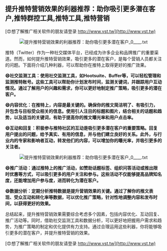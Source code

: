 ## **提升推特营销效果的利器推荐：助你吸引更多潜在客户,推特群控工具,推特工具,推特营销**

[😍想了解推广相关软件的朋友请登录 http://www.vst.tw](http://www.vst.tw)

 <center><img src="https://vst.tw/MP4/tuiguang/png/6.png" alt="提升推特营销效果的利器推荐：助你吸引更多潜在客户_0____.txt"></center>

推特（Twitter）作为一种社交媒体平台，已经成为许多企业和品牌推广的重要渠道。然而，如何提升推特营销效果，吸引更多的潜在客户，是每个营销人员都关注的问题。下面将介绍几种利器，可以帮助你在推特上取得更好的推广效果。

**😄社交监测工具：使用社交监测工具，如Hootsuite、Buffer等，可以轻松管理和监测推特账号。这些工具可以帮助你计划发布时间，监测关键词，并跟踪用户互动情况。通过了解用户的兴趣和需求，你可以更好地制定推广策略，吸引更多的潜在客户。**

**😄内容优化：在推特上，内容是最关键的。确保你的推文简洁明了、有吸引力，并包含与目标受众相关的信息。使用引人注目的标题和图片，结合相关的话题和趋势，以及适当的关键词，有助于提高你的推文曝光率和用户点击率。**

**😄互动和回复：积极参与推特社区的互动是吸引更多潜在客户的重要策略。回复用户提出的问题，给予真实、有用的信息，并与他们建立良好的关系。此外，与行业内的专家和影响者互动，转发他们的内容，可以增加你的曝光率，并吸引更多的关注者。**

 <center><img src="https://vst.tw/MP4/tuiguang/png/1.png" alt="提升推特营销效果的利器推荐：助你吸引更多潜在客户_0____.txt"></center>

**😄推广活动：通过推特上的推广活动，如赞助话题标签、组织问答活动或推出限时优惠等方式，可以吸引更多的用户关注和参与。这些活动不仅能够提高品牌知名度，还能增加用户参与度，进而转化为潜在客户。**

**😄数据分析：定期分析推特数据是提升营销效果的关键。通过了解你的推文表现、受众互动和转化率等数据，可以优化推广策略，针对性地调整内容和发布时间，以获得更好的效果。**

总结起来，提升推特营销效果需要综合考虑多个因素，包括内容优化、互动回复、推广活动等。同时，借助社交监测工具和数据分析，可以更好地把握用户需求和趋势，为推广策略的制定和优化提供有力支持。通过合理运用这些利器，你将能够吸引更多的潜在客户，并提升推特营销的效果。

[😍想了解推广相关软件的朋友请登录 http://www.vst.tw](http://www.vst.tw)



